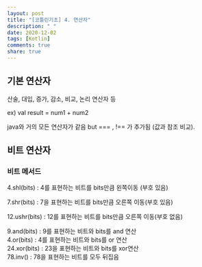 ```yaml
---
layout: post
title: "[코틀린기초] 4. 연산자"
description: " "
date: 2020-12-02
tags: [Kotlin]
comments: true
share: true
---
```


  
## 기본 연산자  

산술, 대입, 증가, 감소, 비교, 논리 연산자 등  

ex) val result = num1 + num2  

java와 거의 모든 연산자가 같음 but === , !== 가 추가됨 (값과 참조 비교).   

## 비트 연산자  

### 비트 메서드  

4.shl(bits) : 4를 표현하는 비트를 bits만큼 왼쪽이동 (부호 있음)  

7.shr(bits) : 7을 표현하는 비트를 bits만큼 오른쪽 이동(부호 있음)  

12.ushr(bits) : 12를 표현하는 비트를 bits만큼 오른쪽 이동(부호 없음)  

9.and(bits) : 9를 표현하는 비트와 bits를 and 연산  
4.or(bits) : 4를 표현하는 비트와 bits를 or 연산  
24.xor(bits) : 23을 표현하는 비트와 bits를 xor연산  
78.inv() : 78을 표현하는 비트를 모두 뒤집음  
